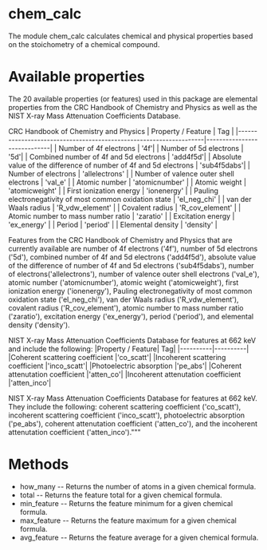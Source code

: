 # chem_calc
The module chem_calc calculates chemical and physical properties based on the stoichometry of a chemical compound.

# Available properties
The 20 available properties (or features) used in this package are elemental properties from the CRC Handbook of Chemistry and Physics as well as the NIST X-ray Mass Attenuation Coefficients Database.


CRC Handbook of Chemistry and Physics
| Property / Feature | Tag |
|-------------------------------------------------------------------|-----------------------------|
| Number of 4f electrons  | '4f'|
| Number of 5d electrons  | '5d'|
| Combined number of 4f and 5d electrons | 'add4f5d'|
| Absolute value of the difference of number of 4f and 5d electrons | 'sub4f5dabs'|
| Number of electrons  | 'allelectrons' |
| Number of valence outer shell electrons  | 'val_e' |
| Atomic number | 'atomicnumber' |
| Atomic weight | 'atomicweight' |
| First ionization energy | 'ionenergy' |
| Pauling electronegativity of most common oxidation state | 'el_neg_chi' |
| van der Waals radius | 'R_vdw_element' |
| Covalent radius | 'R_cov_element' | 
| Atomic number to mass number ratio | 'zaratio' |
| Excitation energy  | 'ex_energy' |
| Period  | 'period' |
| Elemental density | 'density' |

Features from the CRC Handbook of Chemistry and Physics that are currently available are number of 4f electrons ('4f'), number of 5d electrons ('5d'), combined number of 4f and 5d electrons ('add4f5d'), absolute value of the difference of number of 4f and 5d electrons ('sub4f5dabs'), number of electrons('allelectrons'), number of valence outer shell electrons ('val_e'), atomic number ('atomicnumber'), atomic weight ('atomicweight'), first ionization energy ('ionenergy'), Pauling electronegativity of most common oxidation state ('el_neg_chi'), van der Waals radius ('R_vdw_element'), covalent radius ('R_cov_element'), atomic number to mass number ratio ('zaratio'), excitation energy ('ex_energy'), period ('period'), and elemental density ('density').

NIST X-ray Mass Attenuation Coefficients Database for features at 662 keV and include the following:
|Property / Feature| Tag|
|----------|----------|
|Coherent scattering coefficient |'co_scatt'|
|Incoherent scattering coefficient |'inco_scatt'|
|Photoelectric absorption |'pe_abs'|
|Coherent attenutation coefficient |'atten_co'|
|Incoherent attenutation coefficient |'atten_inco'|

NIST X-ray Mass Attenuation Coefficients Database for features at 662 keV. They include the following: coherent scattering coefficient ('co_scatt'), incoherent scattering coefficient ('inco_scatt'), photoelectric absorption ('pe_abs'), coherent attenutation coefficient ('atten_co'), and the incoherent attenutation coefficient ('atten_inco')."""


# Methods
* how_many -- Returns the number of atoms in a given chemical formula.
* total --  Returns the feature total for a given chemical formula.
* min_feature -- Returns the feature minimum for a given chemical formula.
* max_feature -- Returns the feature maximum for a given chemical formula.
* avg_feature -- Returns the feature average for a given chemical formula.


